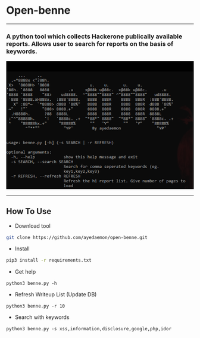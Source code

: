 # Open-benne
* * *
### A python tool which collects Hackerone publically available reports. Allows user to search for reports on the basis of keywords.

![help.png](./images/help.png)


* * *

## How To Use
- Download tool
```sh
git clone https://github.com/ayedaemon/open-benne.git
```
- Install
```sh
pip3 install -r requirements.txt
```
- Get help
```
python3 benne.py -h
```
- Refresh Writeup List (Update DB)
```
python3 benne.py -r 10
```

- Search with keywords
```
python3 benne.py -s xss,information,disclosure,google,php,idor
```
